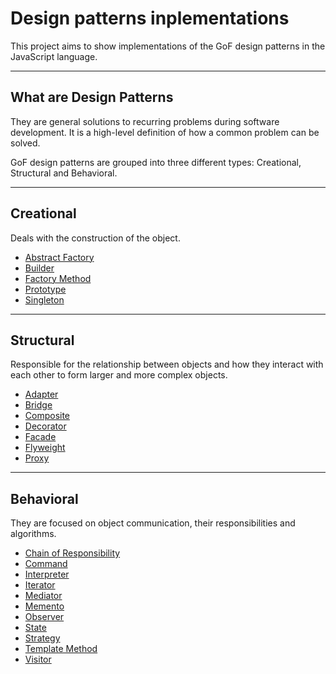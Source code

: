# Design patterns inplementations

This project aims to show implementations of the GoF design patterns in the JavaScript language.
***

## What are Design Patterns

They are general solutions to recurring problems during software development. It is a high-level definition of how a common problem can be solved.

GoF design patterns are grouped into three different types: Creational, Structural and Behavioral.

***

## Creational

Deals with the construction of the object.

- [Abstract Factory](creational/abstract-factory.js)
- [Builder](creational/builder.js)
- [Factory Method](creational/factory.js)
- [Prototype](creational/prototype.js)
- [Singleton](creational/singleton.js)

***

## Structural

Responsible for the relationship between objects and how they interact with each other to form larger and more complex objects.

- [Adapter](structural/adapter.js)
- [Bridge](structural/bridge.js)
- [Composite](structural/composite.js)
- [Decorator](structural/decorator.js)
- [Facade](structural/facade.js)
- [Flyweight](structural/flyweight.js)
- [Proxy](structural/proxy.js)

***

## Behavioral

They are focused on object communication, their responsibilities and algorithms.

- [Chain of Responsibility](behavioral/chainOfResponsibility.js)
- [Command](behavioral/command.js)
- [Interpreter](behavioral/interpreter.js)
- [Iterator](behavioral/iterator.js)
- [Mediator](behavioral/mediator.js)
- [Memento](behavioral/memento.js)
- [Observer](behavioral/observer.js)
- [State](behavioral/state.js)
- [Strategy](behavioral/strategy.js)
- [Template Method](behavioral/templateMethod.js)
- [Visitor](behavioral/visitor.js)
